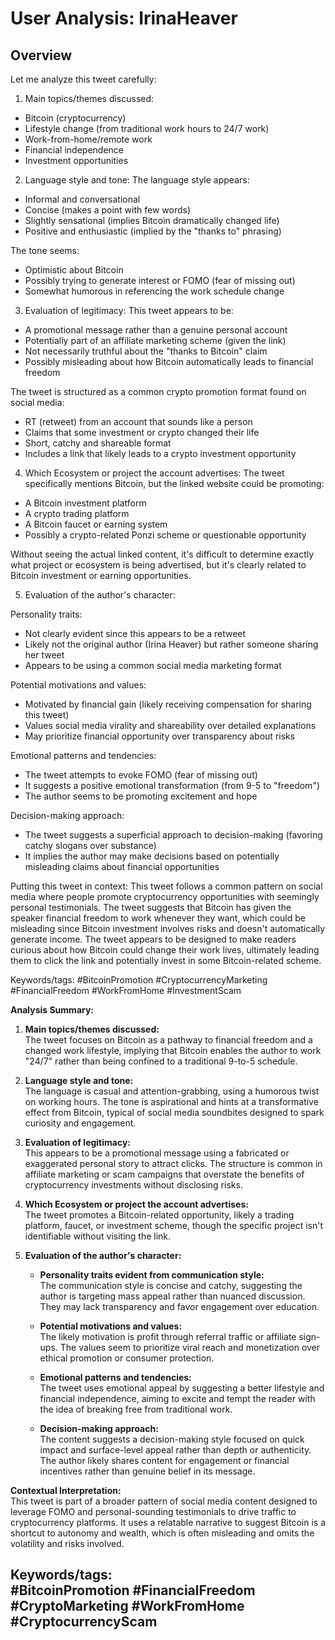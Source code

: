 # User Analysis: IrinaHeaver

## Overview

<think>
Let me analyze this tweet carefully:

1. Main topics/themes discussed:
- Bitcoin (cryptocurrency)
- Lifestyle change (from traditional work hours to 24/7 work)
- Work-from-home/remote work
- Financial independence
- Investment opportunities

2. Language style and tone:
The language style appears:
- Informal and conversational
- Concise (makes a point with few words)
- Slightly sensational (implies Bitcoin dramatically changed life)
- Positive and enthusiastic (implied by the "thanks to" phrasing)

The tone seems:
- Optimistic about Bitcoin
- Possibly trying to generate interest or FOMO (fear of missing out)
- Somewhat humorous in referencing the work schedule change

3. Evaluation of legitimacy:
This tweet appears to be:
- A promotional message rather than a genuine personal account
- Potentially part of an affiliate marketing scheme (given the link)
- Not necessarily truthful about the "thanks to Bitcoin" claim
- Possibly misleading about how Bitcoin automatically leads to financial freedom

The tweet is structured as a common crypto promotion format found on social media:
- RT (retweet) from an account that sounds like a person
- Claims that some investment or crypto changed their life
- Short, catchy and shareable format
- Includes a link that likely leads to a crypto investment opportunity

4. Which Ecosystem or project the account advertises:
The tweet specifically mentions Bitcoin, but the linked website could be promoting:
- A Bitcoin investment platform
- A crypto trading platform
- A Bitcoin faucet or earning system
- Possibly a crypto-related Ponzi scheme or questionable opportunity

Without seeing the actual linked content, it's difficult to determine exactly what project or ecosystem is being advertised, but it's clearly related to Bitcoin investment or earning opportunities.

5. Evaluation of the author's character:

Personality traits:
- Not clearly evident since this appears to be a retweet
- Likely not the original author (Irina Heaver) but rather someone sharing her tweet
- Appears to be using a common social media marketing format

Potential motivations and values:
- Motivated by financial gain (likely receiving compensation for sharing this tweet)
- Values social media virality and shareability over detailed explanations
- May prioritize financial opportunity over transparency about risks

Emotional patterns and tendencies:
- The tweet attempts to evoke FOMO (fear of missing out)
- It suggests a positive emotional transformation (from 9-5 to "freedom")
- The author seems to be promoting excitement and hope

Decision-making approach:
- The tweet suggests a superficial approach to decision-making (favoring catchy slogans over substance)
- It implies the author may make decisions based on potentially misleading claims about financial opportunities

Putting this tweet in context:
This tweet follows a common pattern on social media where people promote cryptocurrency opportunities with seemingly personal testimonials. The tweet suggests that Bitcoin has given the speaker financial freedom to work whenever they want, which could be misleading since Bitcoin investment involves risks and doesn't automatically generate income. The tweet appears to be designed to make readers curious about how Bitcoin could change their work lives, ultimately leading them to click the link and potentially invest in some Bitcoin-related scheme.

Keywords/tags:
#BitcoinPromotion #CryptocurrencyMarketing #FinancialFreedom #WorkFromHome #InvestmentScam
</think>

**Analysis Summary:**

1. **Main topics/themes discussed:**  
The tweet focuses on Bitcoin as a pathway to financial freedom and a changed work lifestyle, implying that Bitcoin enables the author to work "24/7" rather than being confined to a traditional 9-to-5 schedule.

2. **Language style and tone:**  
The language is casual and attention-grabbing, using a humorous twist on working hours. The tone is aspirational and hints at a transformative effect from Bitcoin, typical of social media soundbites designed to spark curiosity and engagement.

3. **Evaluation of legitimacy:**  
This appears to be a promotional message using a fabricated or exaggerated personal story to attract clicks. The structure is common in affiliate marketing or scam campaigns that overstate the benefits of cryptocurrency investments without disclosing risks.

4. **Which Ecosystem or project the account advertises:**  
The tweet promotes a Bitcoin-related opportunity, likely a trading platform, faucet, or investment scheme, though the specific project isn't identifiable without visiting the link.

5. **Evaluation of the author's character:**

   - **Personality traits evident from communication style:**  
     The communication style is concise and catchy, suggesting the author is targeting mass appeal rather than nuanced discussion. They may lack transparency and favor engagement over education.

   - **Potential motivations and values:**  
     The likely motivation is profit through referral traffic or affiliate sign-ups. The values seem to prioritize viral reach and monetization over ethical promotion or consumer protection.

   - **Emotional patterns and tendencies:**  
     The tweet uses emotional appeal by suggesting a better lifestyle and financial independence, aiming to excite and tempt the reader with the idea of breaking free from traditional work.

   - **Decision-making approach:**  
     The content suggests a decision-making style focused on quick impact and surface-level appeal rather than depth or authenticity. The author likely shares content for engagement or financial incentives rather than genuine belief in its message.

**Contextual Interpretation:**  
This tweet is part of a broader pattern of social media content designed to leverage FOMO and personal-sounding testimonials to drive traffic to cryptocurrency platforms. It uses a relatable narrative to suggest Bitcoin is a shortcut to autonomy and wealth, which is often misleading and omits the volatility and risks involved.

**Keywords/tags:**  
#BitcoinPromotion #FinancialFreedom #CryptoMarketing #WorkFromHome #CryptocurrencyScam
---

